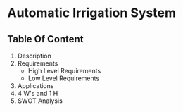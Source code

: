 # Automatic Irrigation System
## Table Of Content
1. Description
2. Requirements
    * High Level Requirements
    * Low Level Requirements
3. Applications
4. 4 W's and 1 H
5. SWOT Analysis
